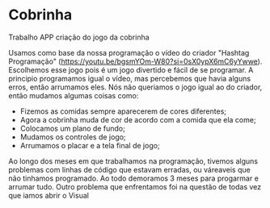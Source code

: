 # Cobrinha
Trabalho APP criação do jogo da cobrinha

Usamos como base da nossa programação o vídeo do criador "Hashtag Programação" (https://youtu.be/bgsmYOm-W80?si=0sX0ypX6mC6yYwwe). Escolhemos esse jogo pois é um jogo divertido e fácil de se programar. 
A principio programamos igual o vídeo, mas percebemos que havia alguns erros, então arrumamos eles. Nós não queriamos o jogo igual ao do criador, então mudamos algumas coisas como: 
- Fizemos as comidas sempre aparecerem de cores diferentes;
- Agora a cobrinha muda de cor de acordo com a comida que ela come;
- Colocamos um plano de fundo;
- Mudamos os controles de jogo;
- Arrumamos o placar e a tela final de jogo;

Ao longo dos meses em que trabalhamos na programação, tivemos alguns problemas com linhas de código que estavam erradas, ou váreaveis que não tinhamos programado. Ao todo demoramos 3 meses para progarmar e arrumar tudo. Outro problema que enfrentamos foi na questão de todas vez que iamos abrir o Visual
